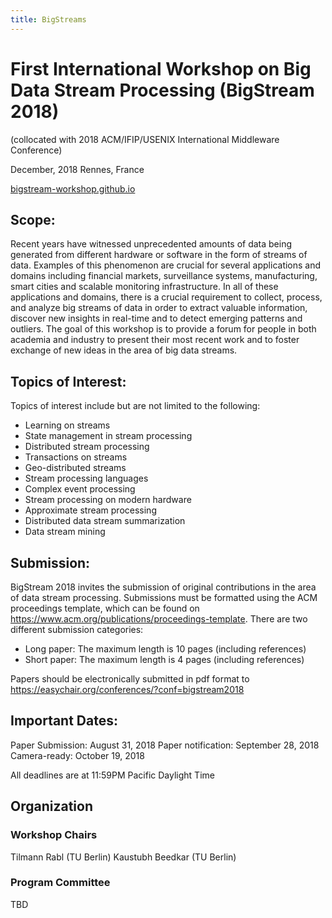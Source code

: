 ```yaml
---
title: BigStreams
---
```

# First International Workshop on Big Data Stream Processing (BigStream 2018)
(collocated with 2018 ACM/IFIP/USENIX International Middleware Conference)


December, 2018
Rennes, France

[bigstream-workshop.github.io](https://bigstream-workshop.github.io)



## Scope:

Recent years have witnessed unprecedented amounts of data being generated from
different hardware or software in the form of streams of data. Examples of
this phenomenon are crucial for several applications and domains including
financial markets, surveillance systems, manufacturing, smart cities and
scalable monitoring infrastructure. In all of these applications and domains,
there is a crucial requirement to collect, process, and analyze big streams of
data in order to extract valuable information, discover new insights in
real-time and to detect emerging patterns and outliers. The goal of this
workshop is to provide a forum for people in both academia and industry to
present their most recent work and to foster exchange of new ideas in the area
of big data streams.

## Topics of Interest:

Topics of interest include but are not limited to the following:

* Learning on streams
* State management in stream processing
* Distributed stream processing
* Transactions on streams
* Geo-distributed streams
* Stream processing languages
* Complex event processing
* Stream processing on modern hardware
* Approximate stream processing
* Distributed data stream summarization
* Data stream mining


## <a name="submission"></a>Submission:

BigStream 2018 invites the submission of original contributions in the area of
data stream processing. Submissions must be formatted using the ACM
proceedings template, which can be found on
<https://www.acm.org/publications/proceedings-template>. There are two different
submission categories:

* Long paper: The maximum length is 10 pages (including references)
* Short paper: The maximum length is 4 pages (including references)

Papers should be electronically submitted in pdf format to <https://easychair.org/conferences/?conf=bigstream2018>
 

## <a name="dates"></a>Important Dates:

Paper Submission: August 31, 2018 
Paper notification: September 28, 2018
Camera-ready: October 19, 2018

All deadlines are at 11:59PM Pacific Daylight Time

## <a name="organization"></a>Organization
### Workshop Chairs

Tilmann Rabl (TU Berlin)
Kaustubh Beedkar (TU Berlin)

### Program Committee
TBD
